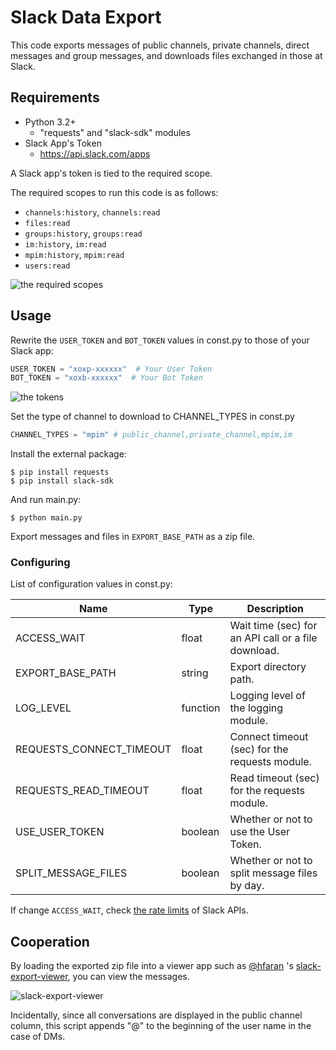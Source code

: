 # Slack Data Export

This code exports messages of public channels, private channels, direct
messages and group messages, and downloads files exchanged in those at Slack.

## Requirements

- Python 3.2+
  - "requests" and "slack-sdk" modules
- Slack App's Token
  - https://api.slack.com/apps

A Slack app's token is tied to the required scope.

The required scopes to run this code is as follows:

- `channels:history`, `channels:read`
- `files:read`
- `groups:history`, `groups:read`
- `im:history`, `im:read`
- `mpim:history`, `mpim:read`
- `users:read`

![the required scopes](./docs/images/slack-app-scopes.jpg)

## Usage

Rewrite the `USER_TOKEN` and `BOT_TOKEN` values in const.py to those of your
Slack app:

```python
USER_TOKEN = "xoxp-xxxxxx"  # Your User Token
BOT_TOKEN = "xoxb-xxxxxx"  # Your Bot Token
```

![the tokens](./docs/images/slack-app-tokens.jpg)


Set the type of channel to download to CHANNEL_TYPES in const.py
```python
CHANNEL_TYPES = "mpim" # public_channel,private_channel,mpim,im
```

Install the external package:

```
$ pip install requests
$ pip install slack-sdk
```

And run main.py:

```
$ python main.py
```

Export messages and files in `EXPORT_BASE_PATH` as a zip file.

### Configuring

List of configuration values in const.py:

| Name                     | Type     | Description                                         |
| ------------------------ | -------- | --------------------------------------------------- |
| ACCESS_WAIT              | float    | Wait time (sec) for an API call or a file download. |
| EXPORT_BASE_PATH         | string   | Export directory path.                              |
| LOG_LEVEL                | function | Logging level of the logging module.                |
| REQUESTS_CONNECT_TIMEOUT | float    | Connect timeout (sec) for the requests module.      |
| REQUESTS_READ_TIMEOUT    | float    | Read timeout (sec) for the requests module.         |
| USE_USER_TOKEN           | boolean  | Whether or not to use the User Token.               |
| SPLIT_MESSAGE_FILES      | boolean  | Whether or not to split message files by day.       |

If change `ACCESS_WAIT`, check
[the rate limits](https://api.slack.com/docs/rate-limits) of Slack APIs.

## Cooperation

By loading the exported zip file into a viewer app such as [@hfaran](https://github.com/hfaran) 's [slack-export-viewer](https://github.com/hfaran/slack-export-viewer), you can view the messages.

![slack-export-viewer](./docs/images/slack-export-viewer.png)

Incidentally, since all conversations are displayed in the public channel column, this script appends "@" to the beginning of the user name in the case of DMs.
